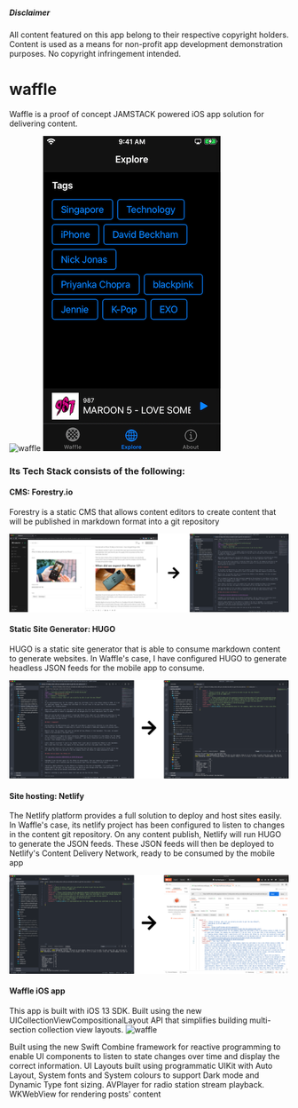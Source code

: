 ##### Disclaimer
All content featured on this app belong to their respective copyright holders. Content is used as a means for non-profit app development demonstration purposes. No copyright infringement intended.

# waffle
Waffle is a proof of concept JAMSTACK powered iOS app solution for delivering content.


![waffle](media/Opening.gif) ![explore](media/explore_portrait.PNG)


### Its Tech Stack consists of the following:

#### CMS: Forestry.io
Forestry is a static CMS that allows content editors to create content that will be published in markdown format into a git repository

![cms_to_md](media/cms_to_md.png)

#### Static Site Generator: HUGO
HUGO is a static site generator that is able to consume markdown content to generate websites. In Waffle's case, I have configured HUGO to generate headless JSON feeds for the mobile app to consume.

![cms_to_md](media/md_to_json.png)

#### Site hosting: Netlify
The Netlify platform provides a full solution to deploy and host sites easily. In Waffle's case, its netlify project has been configured to listen to changes in the content git repository. On any content publish, Netlify will run HUGO to generate the JSON feeds. These JSON feeds will then be deployed to Netlify's Content Delivery Network, ready to be consumed by the mobile app

![json_to_netlify](media/json_to_netlify.png)

#### Waffle iOS app
This app is built with iOS 13 SDK.
Built using the new UICollectionViewCompositionalLayout API that simplifies building multi-section collection view layouts.
![waffle](media/Opening.gif)

Built using the new Swift Combine framework for reactive programming to enable UI components to listen to state changes over time and display the correct information.
UI Layouts built using programmatic UIKit with Auto Layout, System fonts and System colours to support Dark mode and Dynamic Type font sizing.
AVPlayer for radio station stream playback.
WKWebView for rendering posts' content
